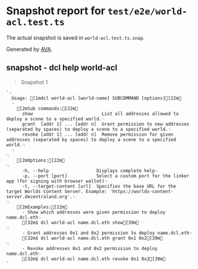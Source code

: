 # Snapshot report for `test/e2e/world-acl.test.ts`

The actual snapshot is saved in `world-acl.test.ts.snap`.

Generated by [AVA](https://avajs.dev).

## snapshot - dcl help world-acl

> Snapshot 1

    `␊
      Usage: [1mdcl world-acl [world-name] SUBCOMMAND [options][22m␊
      ␊
        [2mSub commands:[22m␊
          show                          List all addresses allowed to deploy a scene to a specified world.␊
          grant  [addr 1] ... [addr n]  Grant permission to new addresses (separated by spaces) to deploy a scene to a specified world.␊
          revoke [addr 1] ... [addr n]  Remove permission for given addresses (separated by spaces) to deploy a scene to a specified world.␊
      ␊
    ␊
        [2mOptions:[22m␊
    ␊
          -h, --help                  Displays complete help␊
          -p, --port [port]           Select a custom port for the linker app (for signing with browser wallet)␊
          -t, --target-content [url]  Specifies the base URL for the target Worlds Content Server. Example: 'https://worlds-content-server.decentraland.org'.␊
    ␊
        [2mExamples:[22m␊
          - Show which addresses were given permission to deploy name.dcl.eth␊
          [32m$ dcl world-acl name.dcl.eth show[39m␊
    ␊
          - Grant addresses 0x1 and 0x2 permission to deploy name.dcl.eth␊
          [32m$ dcl world-acl name.dcl.eth grant 0x1 0x2[39m␊
    ␊
          - Revoke addresses 0x1 and 0x2 permission to deploy name.dcl.eth␊
          [32m$ dcl world-acl name.dcl.eth revoke 0x1 0x2[39m␊
    `
